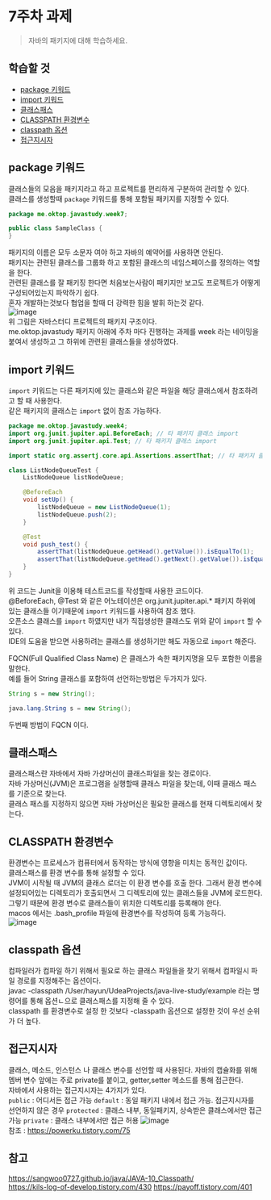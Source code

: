 # 7주차 과제
> 자바의 패키지에 대해 학습하세요.

## 학습할 것
- [package 키워드](#package-키워드)
- [import 키워드](#import-키워드)
- [클래스패스](#클래스패스)
- [CLASSPATH 환경변수](#CLASSPATH-환경변수)
- [classpath 옵션](#classpath-옵션)
- [접근지시자](#접근지시자)

## package 키워드
클래스들의 모음을 패키지라고 하고 프로젝트를 편리하게 구분하여 관리할 수 있다.    
클래스를 생성할때 `package` 키워드를 통해 포함될 패키지를 지정할 수 있다.  
```java
package me.oktop.javastudy.week7;

public class SampleClass {
}

``` 
  
패키지의 이름은 모두 소문자 여야 하고 자바의 예약어를 사용하면 안된다.  
패키지는 관련된 클래스를 그룹화 하고 포함된 클래스의 네임스페이스를 정의하는 역할을 한다.  
관련된 클래스를 잘 패키징 한다면 처음보는사람이 패키지만 보고도 프로젝트가 어떻게 구성되어있는지 파악하기 쉽다.  
혼자 개발하는것보다 협업을 할때 더 강력한 힘을 발휘 하는것 같다.  
![image](https://user-images.githubusercontent.com/55048593/103454179-b8d41400-4d24-11eb-91ae-379ad00f9d0d.png)  
위 그림은 자바스터디 프로젝트의 패키지 구조이다.  
me.oktop.javastudy 패키지 아래에 주차 마다 진행하는 과제를 week 라는 네이밍을 붙여서 생성하고 그 하위에 관련된 클래스들을 생성하였다.

## import 키워드
`import` 키워드는 다른 패키지에 있는 클래스와 같은 파일을 해당 클래스에서 참조하려고 할 때 사용한다.  
같은 패키지의 클래스는 `import` 없이 참조 가능하다.  
```java
package me.oktop.javastudy.week4;
import org.junit.jupiter.api.BeforeEach; // 타 패키지 클래스 import
import org.junit.jupiter.api.Test; // 타 패키지 클래스 import

import static org.assertj.core.api.Assertions.assertThat; // 타 패키지 클래스 import

class ListNodeQueueTest {
    ListNodeQueue listNodeQueue;

    @BeforeEach
    void setUp() {
        listNodeQueue = new ListNodeQueue(1);
        listNodeQueue.push(2);
    }

    @Test
    void push_test() {
        assertThat(listNodeQueue.getHead().getValue()).isEqualTo(1);
        assertThat(listNodeQueue.getHead().getNext().getValue()).isEqualTo(2);
    }
}
```
위 코드는 Junit을 이용해 테스트코드를 작성할때 사용한 코드이다.  
@BeforeEach, @Test 와 같은 어노테이션은 org.junit.jupiter.api.* 패키지 하위에 있는 클래스들 이기때문에 `import` 키워드를 사용하여 참조 했다.    
오픈소스 클래스를 `import` 하였지만 내가 직접생성한 클래스도 위와 같이 `import` 할 수 있다.    
IDE의 도움을 받으면 사용하려는 클래스를 생성하기만 해도 자동으로 `import` 해준다. 
 
FQCN(Full Qualified Class Name) 은 클래스가 속한 패키지명을 모두 포함한 이름을 말한다.  
예를 들어  String 클래스를 포함하여 선언하는방법은 두가지가 있다.  
```java
String s = new String();

java.lang.String s = new String();
```
두번째 방법이 FQCN 이다.  
## 클래스패스
클래스패스란 자바에서 자바 가상머신이 클래스파일을 찾는 경로이다.  
자바 가상머신(JVM)은 프로그램을 실행할때 클래스 파일을 찾는데, 이때 클래스 패스를 기준으로 찾는다.  
클래스 패스를 지정하지 않으면 자바 가상머신은 필요한 클래스를 현재 디렉토리에서 찾는다.  

## CLASSPATH 환경변수
환경변수는 프로세스가 컴퓨터에서 동작하는 방식에 영향을 미치는 동적인 값이다.  
클래스패스를 환경 변수를 통해 설정할 수 있다.  
JVM이 시작될 때 JVM의 클래스 로더는 이 환경 변수를 호출 한다. 그래서 환경 변수에 설정되어있는 디렉토리가 호출되면서 그 디렉토리에 있는 클래스들을 JVM에 로드한다.  
그렇기 때문에 환경 변수로 클래스들이 위치한 디렉토리를 등록해야 한다.  
macos 에서는 .bash_profile 파일에 환경변수를 작성하여 등록 가능하다.  
![image](https://user-images.githubusercontent.com/55048593/103454824-ffc50800-4d2a-11eb-89e2-731a185241c1.png)

## classpath 옵션
컴파일러가 컴파일 하기 위해서 필요로 하는 클래스 파일들을 찾기 위해서 컴파일시 파일 경로를 지정해주는 옵션이다.  
javac -classpath /User/hayun/UdeaProjects/java-live-study/example 라는 명령어를 통해 옵션ㄴ으로 클래스패스를 지정해 줄 수 있다.   
classpath 를 환경변수로 설정 한 것보다 -classpath 옵션으로 설정한 것이 우선 순위가 더 높다.  

## 접근지시자
클래스, 메소드, 인스턴스 나 클래스 변수를 선언할 때 사용된다.
자바의 캡슐화를 위해 멤버 변수 앞에는 주로 private를 붙이고, getter,setter 메소드를 통해 접근한다.  
자바에서 사용하는 접근지시자는 4가지가 있다.  
`public` : 어디서든 접근 가능
`default` : 동일 패키지 내에서 접근 가능. 접근지시자를 선언하지 않은 경우
`protected` : 클래스 내부, 동일패키지, 상속받은 클래스에서만 접근 가능
`private` : 클래스 내부에서만 접근 허용
![image](https://user-images.githubusercontent.com/55048593/103455030-c55c6a80-4d2c-11eb-86e4-feb6171badc6.png)  
참조 : https://powerku.tistory.com/75 

## 참고
https://sangwoo0727.github.io/java/JAVA-10_Classpath/  
https://kils-log-of-develop.tistory.com/430
https://payoff.tistory.com/401